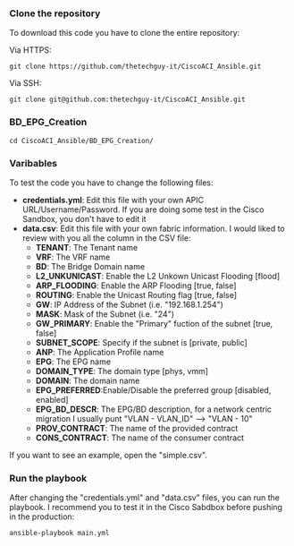 ### Clone the repository

To download this code you have to clone the entire repository:

Via HTTPS:

```
git clone https://github.com/thetechguy-it/CiscoACI_Ansible.git
```

Via SSH:

```
git clone git@github.com:thetechguy-it/CiscoACI_Ansible.git
```

### BD_EPG_Creation

```
cd CiscoACI_Ansible/BD_EPG_Creation/
```


### Varibables
To test the code you have to change the following files:   
- **credentials.yml**: Edit this file with your own APIC URL/Username/Password. If you are doing some test in the Cisco Sandbox, you don't have to edit it
- **data.csv**: Edit this file with your own fabric information. I would liked to review with you all the column in the CSV file:
    - **TENANT**: The Tenant name
    - **VRF**: The VRF name
    - **BD**: The Bridge Domain name
    - **L2_UNKUNICAST**: Enable the L2 Unkown Unicast Flooding [flood]
    - **ARP_FLOODING**: Enable the ARP Flooding [true, false]
    - **ROUTING**: Enable the Unicast Routing flag [true, false]
    - **GW**: IP Address of the Subnet (i.e. "192.168.1.254")
    - **MASK**: Mask of the Subnet (i.e. "24")
    - **GW_PRIMARY**: Enable the "Primary" fuction of the subnet [true, false]
    - **SUBNET_SCOPE**: Specify if the subnet is [private, public]
    - **ANP**: The Application Profile name
    - **EPG**: The EPG name
    - **DOMAIN_TYPE**: The domain type [phys, vmm]
    - **DOMAIN**: The domain name
    - **EPG_PREFERRED**:Enable/Disable the preferred group [disabled, enabled]
    - **EPG_BD_DESCR**: The EPG/BD description, for a network centric migration I usually punt "VLAN - VLAN_ID" --> "VLAN - 10"
    - **PROV_CONTRACT**: The name of the provided contract
    - **CONS_CONTRACT**: The name of the consumer contract

If you want to see an example, open the "simple.csv".

### Run the playbook

After changing the "credentials.yml" and "data.csv" files, you can run the playbook. I recommend you to test it in the Cisco Sabdbox before pushing in the production:

```
ansible-playbook main.yml
```
